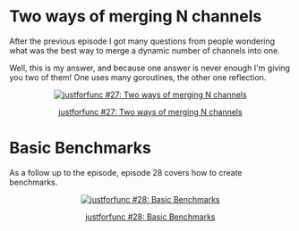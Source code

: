# Two ways of merging N channels

After the previous episode I got many questions from people wondering
what was the best way to merge a dynamic number of channels into one.

Well, this is my answer, and because one answer is never enough I'm giving you
two of them! One uses many goroutines, the other one reflection.

<div style="text-align:center">
    <a href="https://youtu.be/B64hIRjNvLc">
        <img src="https://img.youtube.com/vi/B64hIRjNvLc/0.jpg" alt="justforfunc #27: Two ways of merging N channels">
        <p>justforfunc #27: Two ways of merging N channels</p>
    </a>
</div>

# Basic Benchmarks

As a follow up to the episode, episode 28 covers how to create benchmarks.

<div style="text-align:center">
    <a href="https://youtu.be/2AulMm-hsdI">
        <img src="https://img.youtube.com/vi/2AulMm-hsdI/0.jpg" alt="justforfunc #28: Basic Benchmarks">
        <p>justforfunc #28: Basic Benchmarks</p>
    </a>
</div>